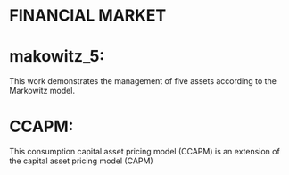 # FINANCIAL MARKET

# makowitz_5:
This work demonstrates the management of five assets according to the Markowitz model.
# CCAPM:
This consumption capital asset pricing model (CCAPM) is an extension of the capital asset pricing model (CAPM)
